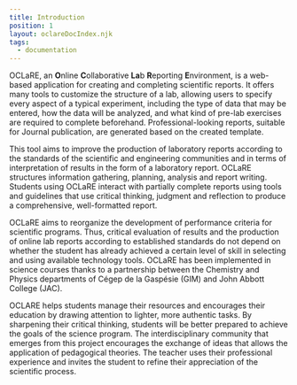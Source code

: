 ```yaml
---
title: Introduction
position: 1
layout: oclareDocIndex.njk
tags:
  - documentation
---
```

OCLaRE, an **O**nline **C**ollaborative **La**b **R**eporting **E**nvironment, is a web-based application for creating and completing scientific reports. It offers many tools to customize the structure of a lab, allowing users to specify every aspect of a typical experiment, including the type of data that may be entered, how the data will be analyzed, and what kind of pre-lab exercises are required to complete beforehand. Professional-looking reports, suitable for Journal publication, are generated based on the created template.

This tool aims to improve the production of laboratory reports according to the standards of the scientific and engineering communities and in terms of interpretation of results in the form of a laboratory report. OCLaRE structures information gathering, planning, analysis and report writing. Students using OCLaRE interact with partially complete reports using tools and guidelines that use critical thinking, judgment and reflection to produce a comprehensive, well-formatted report. 

OCLaRE aims to reorganize the development of performance criteria for scientific programs. Thus, critical evaluation of results and the production of online lab reports according to established standards do not depend on whether the student has already achieved a certain level of skill in selecting and using available technology tools. OCLaRE has been implemented in science courses thanks to a partnership between the Chemistry and Physics departments of Cégep de la Gaspésie (GIM) and John Abbott College (JAC).

OCLARE helps students manage their resources and encourages their education by drawing attention to lighter, more authentic tasks. By sharpening their critical thinking, students will be better prepared to achieve the goals of the science program. The interdisciplinary community that emerges from this project encourages the exchange of ideas that allows the application of pedagogical theories. The teacher uses their professional experience and invites the student to refine their appreciation of the scientific process.